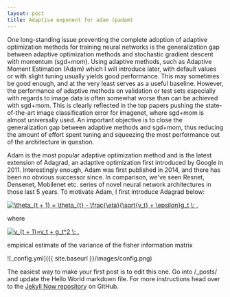 ```yaml
---
layout: post
title: Adaptive exponent for adam (padam)
---
```


One long-standing issue preventing the complete adoption of adaptive optimization methods for training neural networks is the generalization gap between adaptive optimization methods and stochastic gradient descent with momentum (sgd+mom). Using adaptive methods, such as Adaptive Moment Estimation (Adam) which I will introduce later, with default values or with slight tuning usually yields good performance. This may sometimes be good enough, and at the very least serves as a useful baseline. However, the performance of adaptive methods on validation or test sets especially with regards to image data is often somewhat worse than can be achieved with sgd+mom. This is clearly reflected in the top papers pushing the state-of-the-art image classification error for imagenet, where sgd+mom is almost universally used. An important objective is to close the generalization gap between adaptive methods and sgd+mom, thus reducing the amount of effort spent tuning and squeezing the most performance out of the architecture in question.

Adam is the most popular adaptive optimization method and is the latest extension of Adagrad, an adaptive optimization first introduced by Google in 2011. Interestingly enough, Adam was first published in 2014, and there has been no obvious successor since. In comparison, we've seen Resnet, Densenet, Mobilenet etc. series of novel neural network architectures in those last 5 years. To motivate Adam, I first introduce Adagrad below:

<a href="https://www.codecogs.com/eqnedit.php?latex=\theta_{t&space;&plus;&space;1}&space;=&space;\theta_{t}&space;-&space;\frac{\eta}{\sqrt{v_t}&space;&plus;&space;\epsilon}g_t&space;\:&space;." target="_blank"><img src="https://latex.codecogs.com/gif.latex?\theta_{t&space;&plus;&space;1}&space;=&space;\theta_{t}&space;-&space;\frac{\eta}{\sqrt{v_t}&space;&plus;&space;\epsilon}g_t&space;\:&space;." title="\theta_{t + 1} = \theta_{t} - \frac{\eta}{\sqrt{v_t} + \epsilon}g_t \: ," /></a>

where

<a href="https://www.codecogs.com/eqnedit.php?latex=v_{t&space;&plus;&space;1}=v_t&space;&plus;&space;g_t^2" target="_blank"><img src="https://latex.codecogs.com/gif.latex?v_{t&space;&plus;&space;1}=v_t&space;&plus;&space;g_t^2" title="v_{t + 1}=v_t + g_t^2 \: ." /></a>




empirical estimate of the variance of the fisher information matrix

![_config.yml]({{ site.baseurl }}/images/config.png)

The easiest way to make your first post is to edit this one. Go into /_posts/ and update the Hello World markdown file. For more instructions head over to the [Jekyll Now repository](https://github.com/barryclark/jekyll-now) on GitHub.
